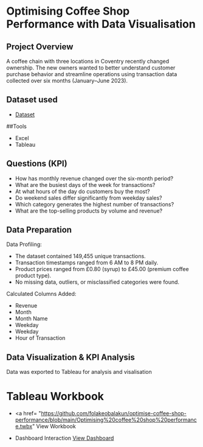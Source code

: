 # Optimising Coffee Shop Performance with Data Visualisation
## Project Overview
A coffee chain with three locations in Coventry recently changed ownership. The new owners wanted to better understand customer purchase behavior and streamline operations using transaction data collected over six months (January–June 2023).

## Dataset used
- <a href= "https://github.com/folakeobalakun/optimise-coffee-shop-performance/blob/main/Coffee%20Shop%20Sales%20Data%20.xlsx">Dataset</a>

##Tools
- Excel
- Tableau

## Questions (KPI)
- How has monthly revenue changed over the six-month period?
- What are the busiest days of the week for transactions?
- At what hours of the day do customers buy the most?
- Do weekend sales differ significantly from weekday sales?
- Which category generates the highest number of transactions?
- What are the top-selling products by volume and revenue?

## Data Preparation 
Data Profiling:
- The dataset contained 149,455 unique transactions.
- Transaction timestamps ranged from 6 AM to 8 PM daily.
- Product prices ranged from £0.80 (syrup) to £45.00 (premium coffee product type).
- No missing data, outliers, or misclassified categories were found.

 Calculated Columns Added:
- Revenue
- Month
- Month Name
- Weekday
- Weekday 
- Hour of Transaction

## Data Visualization & KPI Analysis

Data was exported to Tableau for analysis and visalisation
# Tableau Workbook 
- <a href= "https://github.com/folakeobalakun/optimise-coffee-shop-performance/blob/main/Optimising%20coffee%20shop%20performance.twbx" View Workbook</a>

- Dashboard Interaction  <a href= "https://github.com/folakeobalakun/optimise-coffee-shop-performance/blob/main/Dashboard%202.png">View Dashboard</a>
